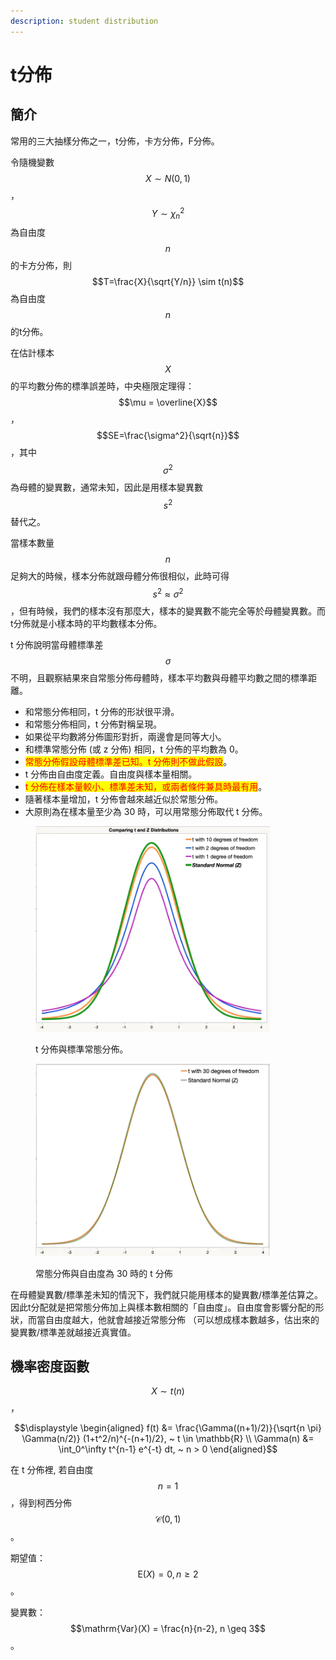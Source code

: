 ```yaml
---
description: student distribution
---
```


# t分佈

## 簡介

常用的三大抽樣分佈之一，t分佈，卡方分佈，F分佈。

令隨機變數$$X \sim N(0,1)$$，$$Y \sim \chi_n^2$$為自由度$$n$$的卡方分佈，則$$T=\frac{X}{\sqrt{Y/n}} \sim t(n)$$為自由度$$n$$的t分佈。

在估計樣本$$X$$的平均數分佈的標準誤差時，中央極限定理得：$$\mu = \overline{X}$$，$$SE=\frac{\sigma^2}{\sqrt{n}}$$，其中$$\sigma^2$$為母體的變異數，通常未知，因此是用樣本變異數$$s^2$$替代之。

當樣本數量$$n$$足夠大的時候，樣本分佈就跟母體分佈很相似，此時可得$$s^2 \approx \sigma^2$$，但有時候，我們的樣本沒有那麼大，樣本的變異數不能完全等於母體變異數。而t分佈就是小樣本時的平均數樣本分佈。



t 分佈說明當母體標準差$$\sigma$$不明，且觀察結果來自常態分佈母體時，樣本平均數與母體平均數之間的標準距離。

* 和常態分佈相同，t 分佈的形狀很平滑。&#x20;
* 和常態分佈相同，t 分佈對稱呈現。
* 如果從平均數將分佈圖形對折，兩邊會是同等大小。&#x20;
* 和標準常態分佈 (或 z 分佈) 相同，t 分佈的平均數為 0。
* <mark style="color:red;">常態分佈假設母體標準差已知。t 分佈則不做此假設</mark>。&#x20;
* t 分佈由自由度定義。自由度與樣本量相關。
* <mark style="color:red;">t 分佈在樣本量較小、標準差未知，或兩者條件兼具時最有用</mark>。&#x20;
* 隨著樣本量增加，t 分佈會越來越近似於常態分佈。
* 大原則為在樣本量至少為 30 時，可以用常態分佈取代 t 分佈。

<figure><img src="../../.gitbook/assets/image (59).png" alt="" width="375"><figcaption><p>t 分佈與標準常態分佈。</p></figcaption></figure>

<figure><img src="../../.gitbook/assets/image (60).png" alt="" width="375"><figcaption><p>常態分佈與自由度為 30 時的 t 分佈</p></figcaption></figure>

在母體變異數/標準差未知的情況下，我們就只能用樣本的變異數/標準差估算之。 因此t分配就是把常態分佈加上與樣本數相關的「自由度」。自由度會影響分配的形狀，而當自由度越大，他就會越接近常態分佈 （可以想成樣本數越多，估出來的變異數/標準差就越接近真實值。

##

## 機率密度函數

$$X \sim t(n)$$，

$$\displaystyle  \begin{aligned} f(t) &= \frac{\Gamma((n+1)/2)}{\sqrt{n \pi} \Gamma(n/2)} (1+t^2/n)^{-(n+1)/2}, ~ t \in \mathbb{R} \\ \Gamma(n) &= \int_0^\infty t^{n-1} e^{-t} dt, ~ n > 0  \end{aligned}$$

在 t 分佈裡, 若自由度$$n=1$$，得到柯西分佈$$\mathcal{C}(0,1)$$。

期望值：$$\mathrm{E}(X) =0, n \geq 2$$。

變異數：$$\mathrm{Var}(X) = \frac{n}{n-2}, n \geq 3$$。
